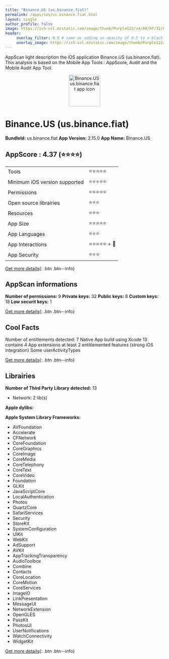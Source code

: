 ```yaml
---
title: "Binance.US (us.binance.fiat)"
permalink: /apps/ios/us.binance.fiat.html
layout: single
author_profile: false
image: https://is5-ssl.mzstatic.com/image/thumb/Purple122/v4/60/9f/32/609f3289-95ad-c564-be04-6fa8528eed79/AppIcon-1x_U007emarketing-0-7-0-85-220.png/512x512bb.jpg
header: 
     overlay_filter: 0.5 # same as adding an opacity of 0.5 to a black background
     overlay_image: https://is5-ssl.mzstatic.com/image/thumb/Purple122/v4/60/9f/32/609f3289-95ad-c564-be04-6fa8528eed79/AppIcon-1x_U007emarketing-0-7-0-85-220.png/512x512bb.jpg
---
```

AppScan light description the iOS application Binance.US (us.binance.fiat). This analysis is based on the Mobile App Tools : AppScore, Audit and the Mobile Audit App Tool.

  
  
<div style="text-align: center;"><img src="https://is5-ssl.mzstatic.com/image/thumb/Purple122/v4/60/9f/32/609f3289-95ad-c564-be04-6fa8528eed79/AppIcon-1x_U007emarketing-0-7-0-85-220.png/512x512bb.jpg" width="100" height="100" alt="Binance.US us.binance.fiat app icon"></div>  
  
# Binance.US (us.binance.fiat)

**BundleId:** us.binance.fiat
**App Version:** 2.15.0
**App Name:** Binance.US


## AppScore : 4.37 (⭐️⭐️⭐️⭐️) 

<table>
<tr><td> Tools </td><td> ⭐️⭐️⭐️⭐️⭐️ </td></tr>
<tr><td> Minimum iOS version supported </td><td> ⭐️⭐️⭐️⭐️⭐️ </td></tr>
<tr><td> Permissions </td><td> ⭐️⭐️⭐️⭐️⭐️ </td></tr>
<tr><td> Open source librairies </td><td> ⭐️⭐️⭐️ </td></tr>
<tr><td> Resources </td><td> ⭐️⭐️⭐️ </td></tr>
<tr><td> App Size </td><td> ⭐️⭐️⭐️⭐️⭐️ </td></tr>
<tr><td> App Languages </td><td> ⭐️⭐️⭐️ </td></tr>
<tr><td> App Interactions </td><td> ⭐️⭐️⭐️⭐️⭐️ + 🌟 </td></tr>
<tr><td> App Security </td><td> ⭐️⭐️⭐️ </td></tr>
</table>

[Get more details](/pricing.html){: .btn .btn--info}  
  
## AppScan informations 

**Number of permissions:** 9
**Private keys:** 32
**Public keys:** 8
**Custom keys:** 18
**Low securit keys:** 1
  
[Get more details](/pricing.html){: .btn .btn--info}

## Cool Facts

Number of entitlements detected: 7
Native App
build using Xcode 13
contains 4 App extensions
at least 2 entitlemented features (strong iOS integration)
Some userActivityTypes
  
[Get more details](/pricing.html){: .btn .btn--info}

## Librairies 
**Number of Third Party Library detected:** 13
- Network: 2 lib(s)

**Apple dylibs:**


**Apple System Library Frameworks:**
- AVFoundation
- Accelerate
- CFNetwork
- CoreFoundation
- CoreGraphics
- CoreImage
- CoreMedia
- CoreTelephony
- CoreText
- CoreVideo
- Foundation
- GLKit
- JavaScriptCore
- LocalAuthentication
- Photos
- QuartzCore
- SafariServices
- Security
- StoreKit
- SystemConfiguration
- UIKit
- WebKit
- AdSupport
- AVKit
- AppTrackingTransparency
- AudioToolbox
- Combine
- Contacts
- CoreLocation
- CoreMotion
- CoreServices
- ImageIO
- LinkPresentation
- MessageUI
- NetworkExtension
- OpenGLES
- PassKit
- PhotosUI
- UserNotifications
- WatchConnectivity
- WidgetKit


  
[Get more details](/pricing.html){: .btn .btn--info}

